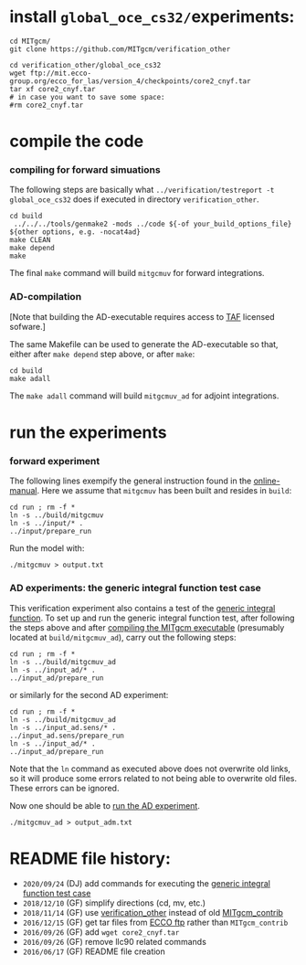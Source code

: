 # install `global_oce_cs32/`experiments:

```
cd MITgcm/
git clone https://github.com/MITgcm/verification_other

cd verification_other/global_oce_cs32
wget ftp://mit.ecco-group.org/ecco_for_las/version_4/checkpoints/core2_cnyf.tar
tar xf core2_cnyf.tar
# in case you want to save some space:
#rm core2_cnyf.tar
```

# compile the code
### compiling for forward simuations

The following steps are basically what `../verification/testreport -t global_oce_cs32` does if executed in directory `verification_other`.

```
cd build
 ../../../tools/genmake2 -mods ../code ${-of your_build_options_file} ${other options, e.g. -nocat4ad}
make CLEAN
make depend
make

```

The final `make` command will build `mitgcmuv` for forward integrations.

### AD-compilation
[Note that building the AD-executable requires access to [TAF](http://www.fastopt.de) licensed sofware.]

The same Makefile can be used to generate the AD-executable so that, either after `make depend` step above,
or after `make`:

```
cd build
make adall

```

The `make adall` command will build `mitgcmuv_ad` for adjoint integrations.

# run the experiments

### forward experiment

The following lines exempify the general instruction found in the [online-manual](https://mitgcm.readthedocs.io/en/latest/examples/examples.html#mitgcm-tutorial-example-experiments). Here we assume that `mitgcmuv` has been built and resides in `build`:

```
cd run ; rm -f *
ln -s ../build/mitgcmuv
ln -s ../input/* .
../input/prepare_run
```
Run the model with:

```
./mitgcmuv > output.txt
```


### AD experiments: the generic integral function test case

This verification experiment also contains a test of the [generic integral function](https://mitgcm.readthedocs.io/en/latest/ocean_state_est/ocean_state_est.html#generic-integral-function). To set up and run the generic integral function test, after following the steps above and after [compiling the MITgcm executable](https://mitgcm.readthedocs.io/en/latest/getting_started/getting_started.html#building-the-model) (presumably located at `build/mitgcmuv_ad`), carry out the following steps:

```
cd run ; rm -f *
ln -s ../build/mitgcmuv_ad
ln -s ../input_ad/* .
../input_ad/prepare_run
```
or similarly for the second AD experiment:

```
cd run ; rm -f *
ln -s ../build/mitgcmuv_ad
ln -s ../input_ad.sens/* .
../input_ad.sens/prepare_run
ln -s ../input_ad/* .
../input_ad/prepare_run
```

Note that the `ln` command as executed above does not overwrite old links, so it will produce some errors related to not being able to overwrite old files. These errors can be ignored.

Now one should be able to [run the AD experiment](https://mitgcm.readthedocs.io/en/latest/getting_started/getting_started.html#running-the-model).

```
./mitgcmuv_ad > output_adm.txt
```

# README file history:

- `2020/09/24` (DJ) add commands for executing the [generic integral function test case](https://mitgcm.readthedocs.io/en/latest/ocean_state_est/ocean_state_est.html#generic-integral-function)
- `2018/12/10` (GF) simplify directions (cd, mv, etc.)
- `2018/11/14` (GF) use [verification_other](https://github.com/MITgcm/verification_other) instead of old [MITgcm_contrib](http://wwwcvs.mitgcm.org/viewvc/MITgcm/MITgcm_contrib/verification_other/)
- `2016/12/15` (GF) get tar files from [ECCO ftp](ftp://mit.ecco-group.org) rather than `MITgcm_contrib`
- `2016/09/26` (GF) add `wget core2_cnyf.tar`
- `2016/09/26` (GF) remove llc90 related commands
- `2016/06/17` (GF) README file creation
